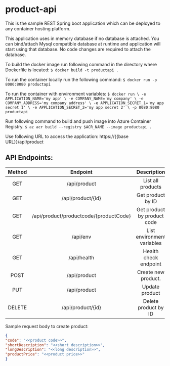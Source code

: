 product-api
========================
This is the sample REST Spring boot application which can be deployed to any container hosting platform.

This application uses in memory database if no database is attached. You can bind/attach Mysql compatible database at runtime and application will start using that database. No code changes are required to attach the database. 


To build the docker image run following command in the directory where Dockerfile is located:
`$ docker build -t productapi .`

To run the container locally run the following command:
`$ docker run -p 8080:8080 productapi`

To run the container with environment variables:
`$ docker run \
-e APPLICATION_NAME='my app' \
-e COMPANY_NAME='my company' \
-e COMPANY_ADDRESS='my company address' \
-e APPLICATION_SECRET_1='my app secret 1' \
-e APPLICATION_SECRET_2='my app secret 2' \
-p 8080:8080 productapi`

Run following command to build and push image into Azure Container Registry.
`$ az acr build --registry $ACR_NAME --image productapi .`

Use following URL to access the application:
https://{{base URL}}/api/product

## API Endpoints:

| Method | Endpoint    | Description    |
| :---:   | :---: | :---: |
| GET | /api/product | List all products |
| GET | /api/product/{id} | Get product by ID |
| GET | /api/product/productcode/{productCode} | Get product by product code |
| GET | /api/env | List environment variables |
| GET | /api/health | Health check endpoint |
| POST | /api/product | Create new product. |
| PUT | /api/product  | Update product |
| DELETE | /api/product/{id}  | Delete product by ID |

Sample request body to create product:
```json
{
"code": "<<product code>>",
"shortDescription": "<<short description>>",
"longDescription": "<<long description>>",
"productPrice": "<<product price>>"
}
```